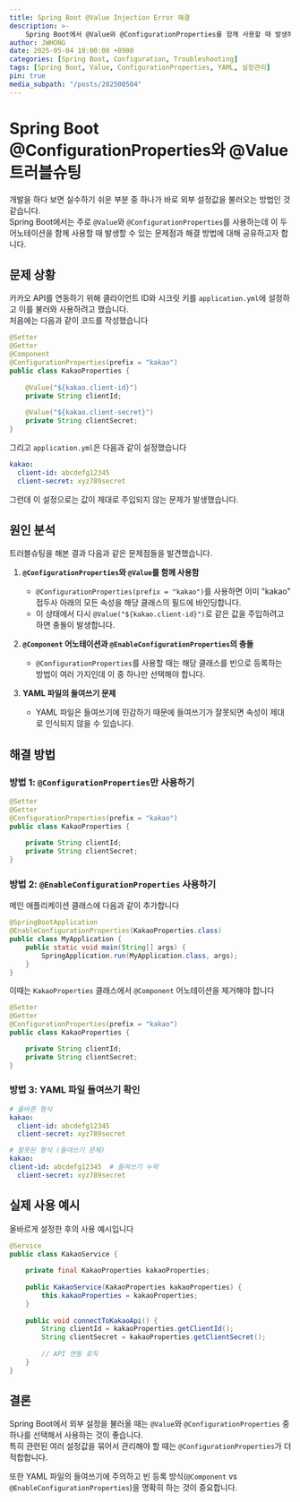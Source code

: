 ```yaml
---
title: Spring Boot @Value Injection Error 해결
description: >-
    Spring Boot에서 @Value와 @ConfigurationProperties를 함께 사용할 때 발생하는 주입 오류 문제와 해결 방법을 사례와 함께 자세히 설명합니다.
author: JWHONG
date: 2025-05-04 10:00:00 +0900
categories: [Spring Boot, Configuration, Troubleshooting]
tags: [Spring Boot, Value, ConfigurationProperties, YAML, 설정관리]
pin: true
media_subpath: "/posts/202500504"
---
```


# Spring Boot @ConfigurationProperties와 @Value 트러블슈팅

개발을 하다 보면 실수하기 쉬운 부분 중 하나가 바로 외부 설정값을 불러오는 방법인 것 같습니다.   
Spring Boot에서는 주로 `@Value`와 `@ConfigurationProperties`를 사용하는데 이 두 어노테이션을 함께 사용할 때 발생할 수 있는 문제점과 해결 방법에 대해 공유하고자 합니다.

## 문제 상황

카카오 API를 연동하기 위해 클라이언트 ID와 시크릿 키를 `application.yml`에 설정하고 이를 불러와 사용하려고 했습니다.   
처음에는 다음과 같이 코드를 작성했습니다

```java
@Setter
@Getter
@Component
@ConfigurationProperties(prefix = "kakao")
public class KakaoProperties {
    
    @Value("${kakao.client-id}")
    private String clientId;
    
    @Value("${kakao.client-secret}")
    private String clientSecret;
}
```

그리고 `application.yml`은 다음과 같이 설정했습니다

```yaml
kakao:
  client-id: abcdefg12345
  client-secret: xyz789secret
```

그런데 이 설정으로는 값이 제대로 주입되지 않는 문제가 발생했습니다.

## 원인 분석

트러블슈팅을 해본 결과 다음과 같은 문제점들을 발견했습니다.

1. **`@ConfigurationProperties`와 `@Value`를 함께 사용함**

   - `@ConfigurationProperties(prefix = "kakao")`를 사용하면 이미 "kakao" 접두사 아래의 모든 속성을 해당 클래스의 필드에 바인딩합니다.
   - 이 상태에서 다시 `@Value("${kakao.client-id}")`로 같은 값을 주입하려고 하면 충돌이 발생합니다.

2. **`@Component` 어노테이션과 `@EnableConfigurationProperties`의 충돌**
   - `@ConfigurationProperties`를 사용할 때는 해당 클래스를 빈으로 등록하는 방법이 여러 가지인데 이 중 하나만 선택해야 합니다.

3. **YAML 파일의 들여쓰기 문제**
   - YAML 파일은 들여쓰기에 민감하기 때문에 들여쓰기가 잘못되면 속성이 제대로 인식되지 않을 수 있습니다.

## 해결 방법

### 방법 1: `@ConfigurationProperties`만 사용하기

```java
@Setter
@Getter
@ConfigurationProperties(prefix = "kakao")
public class KakaoProperties {
    
    private String clientId;
    private String clientSecret;
}
```

### 방법 2: `@EnableConfigurationProperties` 사용하기

메인 애플리케이션 클래스에 다음과 같이 추가합니다

```java
@SpringBootApplication
@EnableConfigurationProperties(KakaoProperties.class)
public class MyApplication {
    public static void main(String[] args) {
        SpringApplication.run(MyApplication.class, args);
    }
}
```

이때는 `KakaoProperties` 클래스에서 `@Component` 어노테이션을 제거해야 합니다

```java
@Setter
@Getter
@ConfigurationProperties(prefix = "kakao")
public class KakaoProperties {

    private String clientId;
    private String clientSecret;
}
```

### 방법 3: YAML 파일 들여쓰기 확인

```yaml
# 올바른 형식
kakao:
  client-id: abcdefg12345
  client-secret: xyz789secret

# 잘못된 형식 (들여쓰기 문제)
kakao:
client-id: abcdefg12345  # 들여쓰기 누락
  client-secret: xyz789secret
```

## 실제 사용 예시

올바르게 설정한 후의 사용 예시입니다

```java
@Service
public class KakaoService {
    
    private final KakaoProperties kakaoProperties;
    
    public KakaoService(KakaoProperties kakaoProperties) {
        this.kakaoProperties = kakaoProperties;
    }
    
    public void connectToKakaoApi() {
        String clientId = kakaoProperties.getClientId();
        String clientSecret = kakaoProperties.getClientSecret();
    
        // API 연동 로직
    }
}
```

## 결론

Spring Boot에서 외부 설정을 불러올 때는 `@Value`와 `@ConfigurationProperties` 중 하나를 선택해서 사용하는 것이 좋습니다.   
특히 관련된 여러 설정값을 묶어서 관리해야 할 때는 `@ConfigurationProperties`가 더 적합합니다. 

또한 YAML 파일의 들여쓰기에 주의하고 빈 등록 방식(`@Component` vs `@EnableConfigurationProperties`)을 명확히 하는 것이 중요합니다.